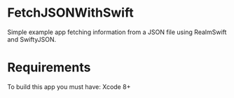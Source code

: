 # FetchJSONWithSwift
Simple example app fetching information from a JSON file using RealmSwift and SwiftyJSON.

# Requirements
To build this app you must have:
Xcode 8+
